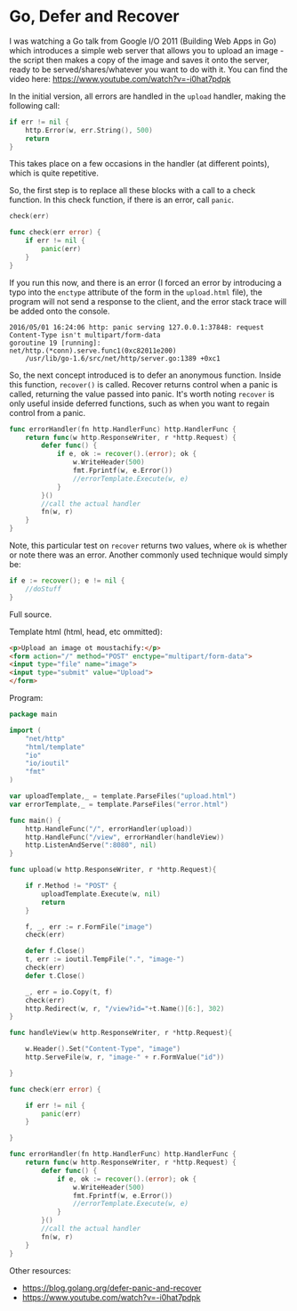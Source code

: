 # Go, Defer and Recover

I was watching a Go talk from Google I/O 2011 (Building Web Apps in Go) which introduces a simple web server that allows you to upload an image - the script then makes a copy of the image and saves it onto the server, ready to be served/shares/whatever you want to do with it. You can find the video here: https://www.youtube.com/watch?v=-i0hat7pdpk

In the initial version, all errors are handled in the `upload` handler, making the following call:

```go
if err != nil {
    http.Error(w, err.String(), 500)
    return
}
```

This takes place on a few occasions in the handler (at different points), which is quite repetitive.

So, the first step is to replace all these blocks with a call to a check function. In this check function, if there is an error, call `panic`.

```go
check(err)

func check(err error) {
    if err != nil {
        panic(err)
    }
}
```

If you run this now, and there is an error (I forced an error by introducing a typo into the `enctype` attribute of the form in the `upload.html` file), the program will not send a response to the client, and the error stack trace will be added onto the console.

```
2016/05/01 16:24:06 http: panic serving 127.0.0.1:37848: request Content-Type isn't multipart/form-data
goroutine 19 [running]:
net/http.(*conn).serve.func1(0xc82011e200)
	/usr/lib/go-1.6/src/net/http/server.go:1389 +0xc1
```

So, the next concept introduced is to defer an anonymous function. Inside this function, `recover()` is called. Recover returns control when a panic is called, returning the value passed into panic. It's worth noting `recover` is only useful inside deferred functions, such as when you want to regain control from a panic.

```go
func errorHandler(fn http.HandlerFunc) http.HandlerFunc {
    return func(w http.ResponseWriter, r *http.Request) {
        defer func() {
            if e, ok := recover().(error); ok {
                w.WriteHeader(500)
                fmt.Fprintf(w, e.Error())
                //errorTemplate.Execute(w, e)
            }
        }()
        //call the actual handler
        fn(w, r)
    }
}
```

Note, this particular test on `recover` returns two values, where `ok` is whether or note there was an error. Another commonly used technique would simply be:

```go
if e := recover(); e != nil {
    //doStuff
}
```

Full source.

Template html (html, head, etc ommitted):

```html
<p>Upload an image ot moustachify:</p>
<form action="/" method="POST" enctype="multipart/form-data">
<input type="file" name="image">
<input type="submit" value="Upload">
</form>
```

Program:

```go
package main

import (
    "net/http"
    "html/template"
    "io"
    "io/ioutil"
    "fmt"
)

var uploadTemplate,_ = template.ParseFiles("upload.html")
var errorTemplate,_ = template.ParseFiles("error.html")

func main() {
    http.HandleFunc("/", errorHandler(upload))
    http.HandleFunc("/view", errorHandler(handleView))
    http.ListenAndServe(":8080", nil)
}

func upload(w http.ResponseWriter, r *http.Request){

    if r.Method != "POST" {
        uploadTemplate.Execute(w, nil)
        return
    }

    f, _, err := r.FormFile("image")
    check(err)

    defer f.Close()
    t, err := ioutil.TempFile(".", "image-")
    check(err)
    defer t.Close()

    _, err = io.Copy(t, f)
    check(err)
    http.Redirect(w, r, "/view?id="+t.Name()[6:], 302)
}

func handleView(w http.ResponseWriter, r *http.Request){

    w.Header().Set("Content-Type", "image")
    http.ServeFile(w, r, "image-" + r.FormValue("id"))

}

func check(err error) {

    if err != nil {
        panic(err)
    }

}

func errorHandler(fn http.HandlerFunc) http.HandlerFunc {
    return func(w http.ResponseWriter, r *http.Request) {
        defer func() {
            if e, ok := recover().(error); ok {
                w.WriteHeader(500)
                fmt.Fprintf(w, e.Error())
                //errorTemplate.Execute(w, e)
            }
        }()
        //call the actual handler
        fn(w, r)
    }
}
```

Other resources:

* https://blog.golang.org/defer-panic-and-recover
* https://www.youtube.com/watch?v=-i0hat7pdpk
